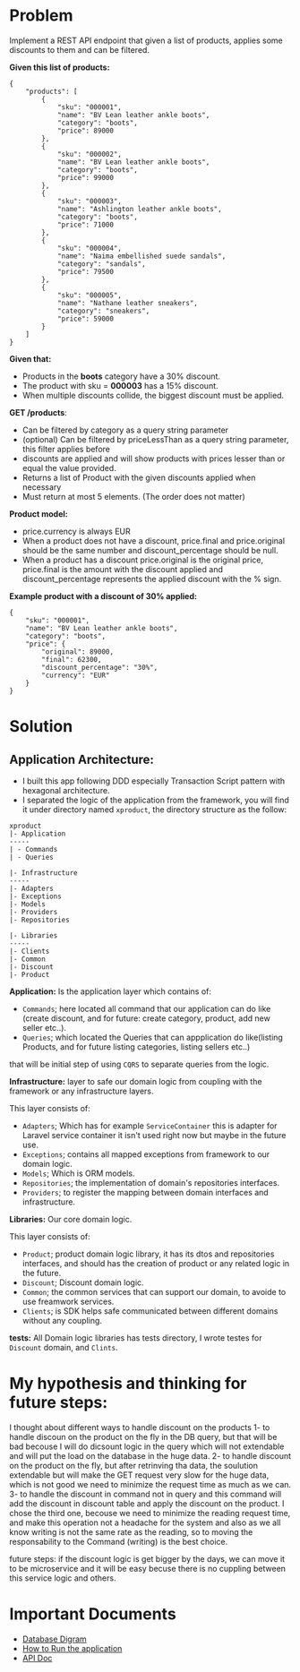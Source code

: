 # Problem
Implement a REST API endpoint that given a list of products, applies some discounts to them
and can be filtered.

**Given this list of products:**
```
{
    "products": [
        {
            "sku": "000001",
            "name": "BV Lean leather ankle boots",
            "category": "boots",
            "price": 89000
        },
        {
            "sku": "000002",
            "name": "BV Lean leather ankle boots",
            "category": "boots",
            "price": 99000
        },
        {
            "sku": "000003",
            "name": "Ashlington leather ankle boots",
            "category": "boots",
            "price": 71000
        },
        {
            "sku": "000004",
            "name": "Naima embellished suede sandals",
            "category": "sandals",
            "price": 79500
        },
        {
            "sku": "000005",
            "name": "Nathane leather sneakers",
            "category": "sneakers",
            "price": 59000
        }
    ]
}
```
**Given that:**
- Products in the **boots** category have a 30% discount.
- The product with sku = **000003** has a 15% discount.
- When multiple discounts collide, the biggest discount must be applied.

**GET /products**:
- Can be filtered by category as a query string parameter
- (optional) Can be filtered by priceLessThan as a query string parameter, this filter applies before
- discounts are applied and will show products with prices lesser than or equal the value provided.
- Returns a list of Product with the given discounts applied when necessary
- Must return at most 5 elements. (The order does not matter)

**Product model:**
- price.currency is always EUR
- When a product does not have a discount, price.final and price.original should be the same number
and discount_percentage should be null.
- When a product has a discount price.original is the original price, price.final is the amount with the
discount applied and discount_percentage represents the applied discount with the % sign.

**Example product with a discount of 30% applied:**
```
{
    "sku": "000001",
    "name": "BV Lean leather ankle boots",
    "category": "boots",
    "price": {
        "original": 89000,
        "final": 62300,
        "discount_percentage": "30%",
        "currency": "EUR"
    }
}
```

# Solution

## Application Architecture:
- I built this app following DDD especially Transaction Script pattern with hexagonal architecture.
- I separated the logic of the application from the framework, you will find it under directory named `xproduct`, the directory structure as the follow:

```
xproduct
|- Application
-----
| - Commands
| - Queries

|- Infrastructure
-----
|- Adapters
|- Exceptions
|- Models
|- Providers
|- Repositories

|- Libraries
-----
|- Clients
|- Common
|- Discount
|- Product

```

**Application:** Is the application layer which contains of:
- `Commands`; here located all command that our application can do like (create discount, and for future: create category, product, add new seller etc..).
- `Queries`; which located the Queries that can appplication do like(listing Products, and for future listing categories, listing sellers etc..)

that will be initial step of using `CQRS` to separate queries from the logic.

**Infrastructure:** layer to safe our domain logic from coupling with the framework or any infrastructure layers.

This layer consists of:
- `Adapters`; Which has for example `ServiceContainer` this is adapter for Laravel service container it isn't used right now but maybe in the future use.
- `Exceptions`; contains all mapped exceptions from framework to our domain logic.
- `Models`; Which is ORM models.
- `Repositories`; the implementation of domain's repositories interfaces.
- `Providers`; to register the mapping between domain interfaces and infrastructure.

**Libraries:** Our core domain logic.

This layer consists of:
- `Product`; product domain logic library, it has its dtos and repositories interfaces, and should has the creation of product or any related logic in the future.
- `Discount`; Discount domain logic.
- `Common`; the common services that can support our domain, to avoide to use freamwork services.
- `Clients`; is SDK helps safe communicated between different domains without any coupling.

**tests:** All Domain logic libraries has tests directory, I wrote testes for `Discount` domain, and `Clints`.

# My hypothesis and thinking for future steps:
I thought about different ways to handle discount on the products
1- to handle discoun on the product on the fly in the DB query, but that will be bad becouse I will do dicsount logic in the query which will not extendable and will put the load on the database in the huge data.
2- to handle discount on the product on the fly, but after retrinving tha data, the soulution extendable but will make the GET request very slow for the huge data, which is not good we need to minimize the request time as much as we can.
3- to handle the discount in command not in query and this command will add the discount in discount table and apply the discount on the product.
I chose the third one, becouse we need to minimize the reading request time, and make this operation not a headache for the system and also as we all know writing is not the same rate as the reading, so to moving the responsability to the Command (writing) is the best choice.

future steps:
if the discount logic is get bigger by the days, we can move it to be microservice and it will be easy becuse there is no cuppling between this service logic and others.

# Important Documents
- [Database Digram](./ERD.png)
- [How to Run the application](./HowToRun.md)
- [API Doc](./src/APIDoc.md)

